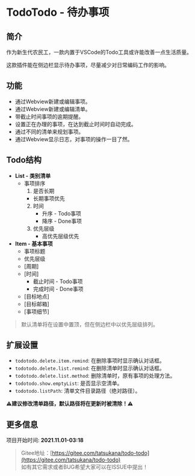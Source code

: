 # TodoTodo - 待办事项

## 简介

作为新生代农民工，一款内置于VSCode的Todo工具或许能改善一点生活质量。

这款插件能在侧边栏显示待办事项，尽量减少对日常编码工作的影响。

## 功能

- 通过Webview新建或编辑事项。
- 通过Webview新建或编辑清单。
- 带截止时间事项的逾期提醒。
- 设置正在办理的事项，在达到截止时间时自动完成。
- 通过不同的清单来规划事项。
- 通过Webview显示日志，对事项的操作一目了然。

## Todo结构

- **List - 类别清单**
  - 事项排序
    1. 是否长期
      - 长期事项优先
    2. 时间
       - 升序 - Todo事项
       - 降序 - Done事项
    3. 优先层级
       - 高优先层级优先
- **Item - 基本事项**
  - 事项标题
  - 优先层级
  - [周期]
  - [时间]
    - 截止时间 - Todo事项
    - 完成时间 - Done事项
  - [目标地点]
  - [目标邮箱]
  - [事项细节]

> 默认清单将在设置中置顶，但在侧边栏中以优先层级排列。

## 扩展设置

- `todotodo.delete.item.remind`: 在删除事项时显示确认对话框。
- `todotodo.delete.list.remind`: 在删除清单时显示确认对话框。
- `todotodo.delete.list.method`: 删除清单时，原有事项的处理方法。
- `todotodo.show.emptyList`: 是否显示空清单。
- `todotodo.listPath`: 清单文件目录路径（绝对路径）。

**:warning:建议修改清单路径，默认路径将在更新时被清除！:warning:**

## 更多信息

项目开始时间: **2021.11.01-03:18**

> Gitee地址：[https://gitee.com/tatsukana/todo-todo](https://gitee.com/tatsukana/todo-todo)
> <br>
> 如有其它需求或者BUG希望大家可以在ISSUE中提出！